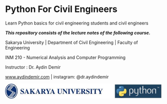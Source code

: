 # Python For Civil Engineers
Learn Python basics for civil engineering students and civil engineers

***This repository consists of the lecture notes of the following course.***

Sakarya University | Department of Civil Engineering | Faculty of Engineering

INM 210 - Numerical Analysis and Computer Programming

Instructor : Dr. Aydin Demir

www.aydindemir.com | instagram: @dr.aydindemir

<img src="./Figures/SAUyatay2logo1.jpg" align="left"/> <br> 
<br> 
